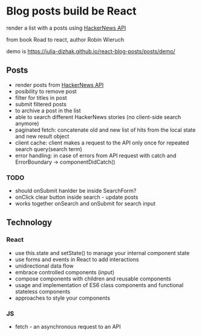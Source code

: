 # Blog posts build be React
render a list with a posts using [HackerNews API](https://github.com/HackerNews/API)

from book Road to react, author Robin Wieruch

demo is https://julia-dizhak.github.io/react-blog-posts/posts/demo/

## Posts 
* render posts from [HackerNews API](https://hn.algolia.com/api/v1/search?query=redux)
* posibility to remove post
* filter for titles in post
* submit filtered posts
* to archive a post in the list
* able to search different HackerNews stories (no client-side search anymore)
* paginated fetch: concatenate old and new list of hits from the local state and new result object
* client cache: client makes a request to the API only once for repeated search query(search term)
* error handling: in case of errors from API request with catch and ErrorBoundary -> componentDidCatch()

### TODO 
* should onSubmit hanlder be inside SearchForm?
* onClick clear button inside search - update posts 
* works together onSearch and onSubmit for search input

## Technology

### React
* use this.state and setState() to manage your internal component state
* use forms and events in React to add interactions
* unidirectional data flow
* embrace controlled components (input)
* compose components with children and reusable components
* usage and implementation of ES6 class components and functional stateless components
* approaches to style your components

### JS
* fetch - an asynchronous request to an API

